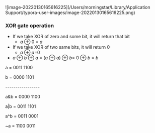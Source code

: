![image-20220130165616225](/Users/morningstar/Library/Application Support/typora-user-images/image-20220130165616225.png)

### XOR gate operation

* If we take XOR of zero and some bit, it will return that bit
  - *a* ⊕ 0 = *a*
* If we take XOR of two same bits, it will return 0
  - *a* ⊕ *a*=0
* *a* ⊕ *b* ⊕ *a* = (*a* ⊕ *a*) ⊕ *b*= 0 ⊕ *b* = *b*





a = 0011 1100

b = 0000 1101

\-----------------

a&b = 0000 1100

a|b = 0011 1101

a^b = 0011 0001

~a = 1100 0011